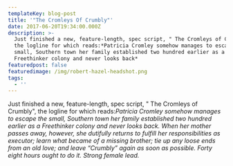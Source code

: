 ```yaml
---
templateKey: blog-post
title: '"The Cromleys Of Crumbly"'
date: 2017-06-20T19:34:00.000Z
description: >-
  Just finished a new, feature-length, spec script, " The Cromleys of Crumbly",
  the logline for which reads:*Patricia Cromley somehow manages to escape the
  small, Southern town her family established two hundred earlier as a
  Freethinker colony and never looks back*
featuredpost: false
featuredimage: /img/robert-hazel-headshot.png
tags:
  - ''
---
```

Just finished a new, feature-length, spec script, " The Cromleys of Crumbly", the logline for which reads:*Patricia Cromley somehow manages to escape the small, Southern town her family established two hundred earlier as a Freethinker colony and never looks back. When her mother passes away, however, she dutifully returns to fulfill her responsibilities as executor; learn what became of a missing brother; tie up any loose ends from an old love; and leave “Crumbly” again as soon as possible. Forty eight hours ought to do it. Strong female lead.*
